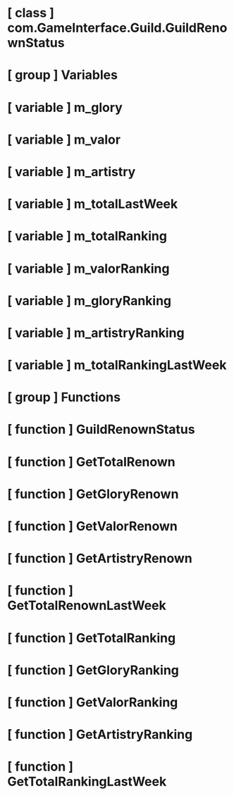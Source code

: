 # [ class ] com.GameInterface.Guild.GuildRenownStatus

# [ group ] Variables

# [ variable ] m_glory

# [ variable ] m_valor

# [ variable ] m_artistry

# [ variable ] m_totalLastWeek

# [ variable ] m_totalRanking

# [ variable ] m_valorRanking

# [ variable ] m_gloryRanking

# [ variable ] m_artistryRanking

# [ variable ] m_totalRankingLastWeek

# [ group ] Functions

# [ function ] GuildRenownStatus

# [ function ] GetTotalRenown

# [ function ] GetGloryRenown

# [ function ] GetValorRenown

# [ function ] GetArtistryRenown

# [ function ] GetTotalRenownLastWeek

# [ function ] GetTotalRanking

# [ function ] GetGloryRanking

# [ function ] GetValorRanking

# [ function ] GetArtistryRanking

# [ function ] GetTotalRankingLastWeek

